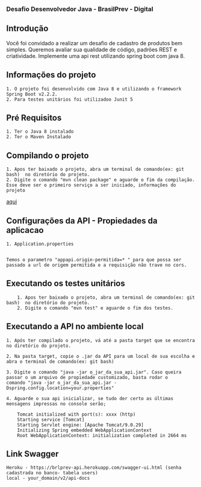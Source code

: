 ### Desafio Desenvolvedor Java - BrasilPrev - Digital

## Introdução

Você foi convidado a realizar um desafio de cadastro de produtos bem simples. Queremos
avaliar sua qualidade de código, padrões REST e criatividade.
Implemente uma api rest utilizando spring boot com java 8.

## Informações do projeto

	1. O projeto foi desenvolvido com Java 8 e utilizando o framework Spring Boot v2.2.2.
	2. Para testes unitários foi utilizadoo Junit 5
	
## Pré Requisitos 
	1. Ter o Java 8 instalado
	2. Ter o Maven Instalado
	
## Compilando o projeto

	1. Apos ter baixado o projeto, abra um terminal de comando(ex: git bash)  no diretório do projeto.
	2. Digite o comando "mvn clean package" e aguarde o fim da compilação.
	Esse deve ser o primeiro serviço a ser iniciado, informações do projeto 
	
 [aqui](https://github.com/viniciuscomics/atech-multi-module/tree/master/atech-config-server/)
       
		
## Configurações da API - Propiedades da aplicacao

    1. Application.properties    
	
	
	Temos o parametro "appapi.origin-permitida=* " para que possa ser passado a url de origem permitida e a requisição não trave no cors.
	
## Executando os testes unitários
		1. Apos ter baixado o projeto, abra um terminal de comando(ex: git bash)  no diretório do projeto.
		2. Digite o comando "mvn test" e aguarde o fim dos testes.
		 
## Executando a API no ambiente local

	1. Após ter compilado o projeto, vá até a pasta target que se encontra no diretório do projeto.

	2. Na pasta target, copie o .jar da API para um local de sua escolha e abra o terminal de comando(ex: git bash)
	
	3. Digite o comando "java -jar o_jar_da_sua_api.jar". Caso queira passar o um arquivo de propiedade customizado, basta rodar o              comando "java -jar o_jar_da_sua_api.jar -Dspring.config.location=your.properties"
	
	4. Aguarde o sua api inicializar, se tudo der certo as últimas mensagens impressas no console serão;
		
		Tomcat initialized with port(s): xxxx (http)
		Starting service [Tomcat]
		Starting Servlet engine: [Apache Tomcat/9.0.29]
		Initializing Spring embedded WebApplicationContext
		Root WebApplicationContext: initialization completed in 2664 ms
		
## Link Swagger

	Heroku - https://brlprev-api.herokuapp.com/swagger-ui.html (senha cadastrada no banco- tabela users)
	local - your_domain/v2/api-docs
